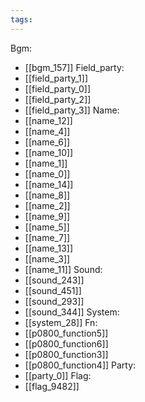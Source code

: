 ```yaml
---
tags:
---
```

Bgm:
- [[bgm_157]]
Field_party:
- [[field_party_1]]
- [[field_party_0]]
- [[field_party_2]]
- [[field_party_3]]
Name:
- [[name_12]]
- [[name_4]]
- [[name_6]]
- [[name_10]]
- [[name_1]]
- [[name_0]]
- [[name_14]]
- [[name_8]]
- [[name_2]]
- [[name_9]]
- [[name_5]]
- [[name_7]]
- [[name_13]]
- [[name_3]]
- [[name_11]]
Sound:
- [[sound_243]]
- [[sound_451]]
- [[sound_293]]
- [[sound_344]]
System:
- [[system_28]]
Fn:
- [[p0800_function5]]
- [[p0800_function6]]
- [[p0800_function3]]
- [[p0800_function4]]
Party:
- [[party_0]]
Flag:
- [[flag_9482]]

